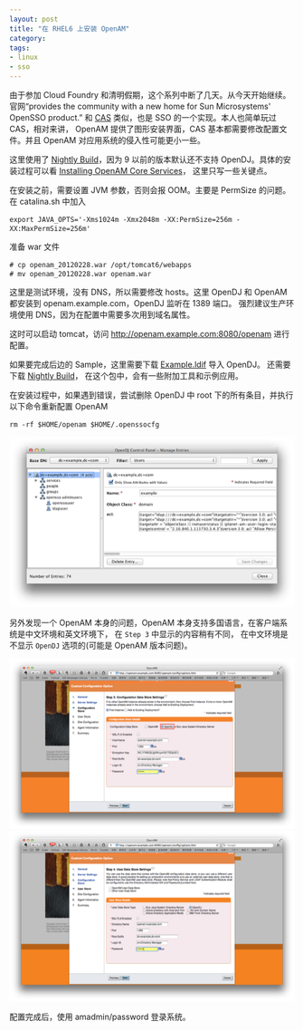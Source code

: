 ```yaml
---
layout: post
title: "在 RHEL6 上安装 OpenAM"
category: 
tags: 
- linux
- sso
---
```


由于参加 Cloud Foundry 和清明假期，这个系列中断了几天。从今天开始继续。
官网“provides the community with a new home for Sun Microsystems' OpenSSO product.”
和 [CAS](http://www.jasig.org/cas) 类似，也是 SSO 的一个实现。本人也简单玩过 CAS，相对来讲，
OpenAM 提供了图形安装界面，CAS 基本都需要修改配置文件。并且 OpenAM 对应用系统的侵入性可能更小一些。 

这里使用了 [Nightly Build](http://download.forgerock.org/downloads/openam/openam_20120228.war)，因为
9 以前的版本默认还不支持 OpenDJ。具体的安装过程可以看 [Installing OpenAM Core Services](http://openam.forgerock.org/doc/install-guide/index/chap-install-core.html)，
这里只写一些关键点。

在安装之前，需要设置 JVM 参数，否则会报 OOM。主要是 PermSize 的问题。在 catalina.sh 中加入

	export JAVA_OPTS='-Xms1024m -Xmx2048m -XX:PermSize=256m -XX:MaxPermSize=256m'
	
准备 war 文件	

	# cp openam_20120228.war /opt/tomcat6/webapps
	# mv openam_20120228.war openam.war
	
这里是测试环境，没有 DNS，所以需要修改 hosts。这里 OpenDJ 和 OpenAM 都安装到 openam.example.com，OpenDJ 监听在 1389 端口。
强烈建议生产环境使用 DNS，因为在配置中需要多次用到域名属性。

这时可以启动 tomcat，访问 http://openam.example.com:8080/openam 进行配置。

如果要完成后边的 Sample，这里需要下载 [Example.ldif](http://mcraig.org/ldif/Example.ldif) 导入 OpenDJ。
还需要下载 [Nightly Build](http://download.forgerock.org/downloads/openam/openam_nightly_20120228.zip)，
在这个包中，会有一些附加工具和示例应用。

在安装过程中，如果遇到错误，尝试删除 OpenDJ 中 root 下的所有条目，并执行以下命令重新配置 OpenAM

	rm -rf $HOME/openam $HOME/.openssocfg
	
![](/images/2012-04-05-install-openam-on-rhel6-3.png)	
	
另外发现一个 OpenAM 本身的问题，OpenAM 本身支持多国语言，在客户端系统是中文环境和英文环境下，	在 `Step 3` 中显示的内容稍有不同，
在中文环境是不显示 `OpenDJ` 选项的(可能是 OpenAM 版本问题)。

![](/images/2012-04-05-install-openam-on-rhel6-1.png)
![](/images/2012-04-05-install-openam-on-rhel6-2.png)

配置完成后，使用 amadmin/password 登录系统。